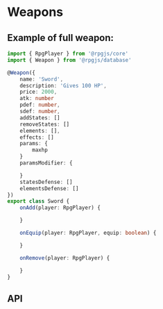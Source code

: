 # Weapons

<Partial page="prerequisites-data" />

## Example of full weapon:

```ts
import { RpgPlayer } from '@rpgjs/core'
import { Weapon } from '@rpgjs/database'

@Weapon({  
    name: 'Sword',
    description: 'Gives 100 HP',
    price: 2000,
    atk: number
    pdef: number,
    sdef: number,
    addStates: []
    removeStates: []
    elements: [],
    effects: []
    params: {
        maxhp
    }
    paramsModifier: {

    }
    statesDefense: []
    elementsDefense: []
})
export class Sword {
    onAdd(player: RpgPlayer) {

    }

    onEquip(player: RpgPlayer, equip: boolean) {

    }

    onRemove(player: RpgPlayer) {

    }
}
```

## API

<ApiContent page="Weapon" />